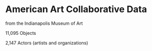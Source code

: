 # American Art Collaborative Data
from the Indianapolis Museum of Art

11,095 Objects

2,147 Actors (artists and organizations)
